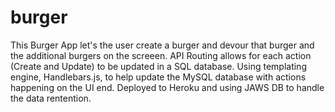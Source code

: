 # burger

This Burger App let's the user create a burger and devour that burger and the additional burgers on the screeen. 
API Routing allows for each action (Create and Update) to be updated in a SQL database.
Using templating engine, Handlebars.js, to help update the MySQL database with actions happening on the UI end.
Deployed to Heroku and using JAWS DB to handle the data rentention.
